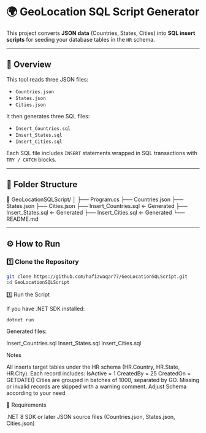 # 🌍 GeoLocation SQL Script Generator

This project converts **JSON data** (Countries, States, Cities) into **SQL insert scripts** for seeding your database tables in the `HR` schema.

---

## 🚀 Overview

This tool reads three JSON files:

- `Countries.json`
- `States.json`
- `Cities.json`

It then generates three SQL files:

- `Insert_Countries.sql`
- `Insert_States.sql`
- `Insert_Cities.sql`

Each SQL file includes `INSERT` statements wrapped in SQL transactions with `TRY / CATCH` blocks.

---

## 🧱 Folder Structure

📁 GeoLocationSQLScript/
│
├── Program.cs
├── Countries.json
├── States.json
├── Cities.json
├── Insert_Countries.sql ← Generated
├── Insert_States.sql ← Generated
├── Insert_Cities.sql ← Generated
└── README.md


---

## ⚙️ How to Run

### 1️⃣ Clone the Repository
```bash
git clone https://github.com/hafizwaqar77/GeoLocationSQLScript.git
cd GeoLocationSQLScript
```
3️⃣ Run the Script

If you have .NET SDK installed:
```
dotnet run
```
Generated files:

Insert_Countries.sql
Insert_States.sql
Insert_Cities.sql


Notes

All inserts target tables under the HR schema (HR.Country, HR.State, HR.City).
Each record includes:
IsActive = 1
CreatedBy = 25
CreatedOn = GETDATE()
Cities are grouped in batches of 1000, separated by GO.
Missing or invalid records are skipped with a warning comment.
Adjust Schema according to your need 

🧰 Requirements

.NET 8 SDK or later
JSON source files (Countries.json, States.json, Cities.json)

